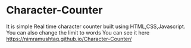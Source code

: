 # Character-Counter
It is simple Real time character counter built using HTML,CSS,Javascript.
You can also change the limit to words 
You can see it here https://nimramushtaq.github.io/Character-Counter/
